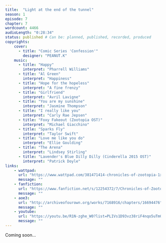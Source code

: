 ```yaml
---
title:  "Light at the end of the tunnel"
season: 1
episode: 7
chapter: 7
wordcount: 4466
audioLength: "0:28:34"
status: published # Can be: planned, published, recorded, produced
copyrights:
    cover:
      - title: "Comic Series 'Confession'"
        designer: "PEANUT.K"
    music:
      - title: "Happy"
        interpret: "Pharrell Williams"
      - title: "Al Green"
        interpret: "Happiness"
      - title: "Hope for the hopeless"
        interpret: "A fine frenzy"
      - title: "Girlfriend"
        interpret: "Avril Lavigne"
      - title: "You are my sunshine"
        interpret: "Jasmine Thompson"
      - title: "I really like you"
        interpret: "Carly Rae Jepsen"
      - title: "Foxy Fakeout (Zootopia OST)"
        interpret: "Michael Giacchino"
      - title: "Sparks Fly"
        interpret: "Taylor Swift"
      - title: "Love me like you do"
        interpret: "Ellie Goulding"
      - title: "The Arena"
        interpret: "Lindsey Stirling"
      - title: "Lavender's Blue Dilly Dilly (Cinderella 2015 OST)"
        interpret: "Patrick Doyle"
links:
    - wattpad:
      url: "https://www.wattpad.com/381471414-chronicles-of-zootopia-1x07-light-at-the-end-of"
      message: ""
    - fanfiction:
      url: "https://www.fanfiction.net/s/12254372/7/Chronicles-of-Zootopia"
      message: ""
    - aoe3:
      url: "http://archiveofourown.org/works/7168916/chapters/16694476"
      message: ""
    - youtube:
      url: "https://youtu.be/R1N-zghe_W0?list=PLIVs1D93vz38riF4nqo5uTmGpoU1yWeko"
      message: ""
---
```

Coming soon...